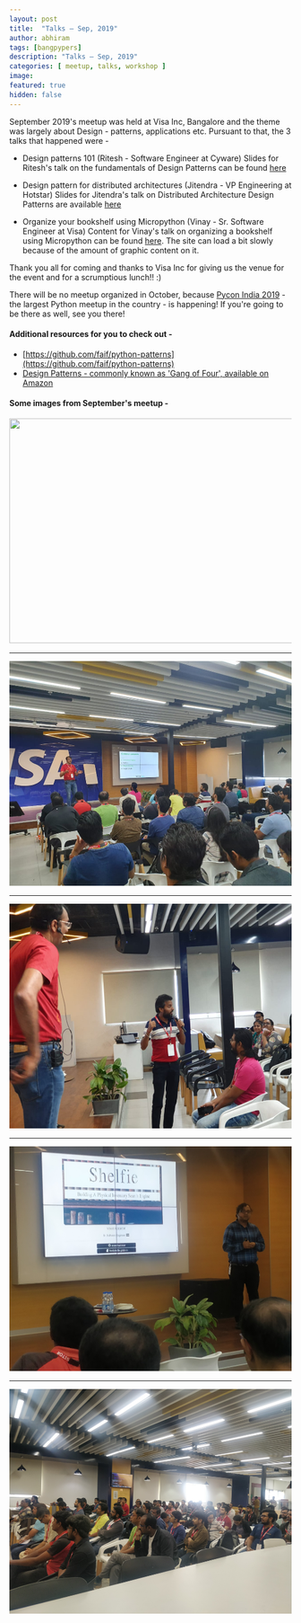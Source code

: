 ```yaml
---
layout: post
title:  "Talks – Sep, 2019"
author: abhiram
tags: [bangpypers]
description: "Talks – Sep, 2019"
categories: [ meetup, talks, workshop ]
image:
featured: true
hidden: false
---
```


September 2019's meetup was held at Visa Inc, Bangalore and the theme was largely about Design - patterns, applications etc. Pursuant to that, the 3 talks that happened were - 

-  Design patterns 101 (Ritesh - Software Engineer at Cyware)
Slides for Ritesh's talk on the fundamentals of Design Patterns can be found [here](https://www.slideshare.net/riteshagrawal5036/design-patterns-101-176009891)

-  Design pattern for distributed architectures (Jitendra - VP Engineering at Hotstar)
Slides for Jitendra's talk on Distributed Architecture Design Patterns are available [here](https://docs.google.com/presentation/d/1AEicPtrAWRgEpCOXru1RQSNm-c55yAmEJN-BFhY7et8/edit?usp=sharing)

-  Organize your bookshelf using Micropython (Vinay - Sr. Software Engineer at Visa)
Content for Vinay's talk on organizing a bookshelf using Micropython can be found [here](https://bookshelfie.gitlab.io). The site can load a bit slowly because of the amount of graphic content on it.


Thank you all for coming and thanks to Visa Inc for giving us the venue for the event and for a scrumptious lunch!! :)

There will be no meetup organized in October, because [Pycon India 2019](https://in.pycon.org/2019/) - the largest Python meetup in the country - is happening! If you're going to be there as well, see you there!

#### Additional resources for you to check out - 

- [https://github.com/faif/python-patterns](https://github.com/faif/python-patterns)
- [Design Patterns - commonly known as 'Gang of Four', available on Amazon](https://en.wikipedia.org/wiki/Design_Patterns)

#### Some images from September's meetup - 

<img src="/assets/images/posts/21_Sep_2019/IMG_20190921_103809.jpg" height="400" width="600">
<hr/>
<img src="/assets/images/posts/21_Sep_2019/IMG-20190921-WA0012.jpg" height="400" width="600">
<hr/>
<img src="/assets/images/posts/21_Sep_2019/IMG-20190921-WA0009.jpg" height="400" width="600">
<hr/>
<img src="/assets/images/posts/21_Sep_2019/IMG_20190921_123251.jpg" height="400" width="600">
<hr/>
<img src="/assets/images/posts/21_Sep_2019/IMG_20190921_110558.jpg" height="400" width="600">




